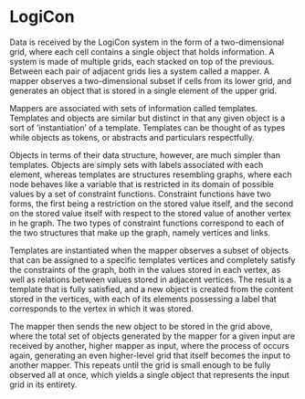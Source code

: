 # LogiCon

Data is received by the LogiCon system in the form of a two-dimensional grid, where each cell contains a single object that holds information. A system is made of multiple grids, each stacked on top of the previous. Between each pair of adjacent grids lies a system called a mapper. A mapper observes a two-dimensional subset if cells from its lower grid, and generates an object that is stored in a single element of the upper grid.

Mappers are associated with sets of information called templates. Templates and objects are similar but distinct in that any given object is a sort of ‘instantiation’ of a template. Templates can be thought of as types while objects as tokens, or abstracts and particulars respectfully.

Objects in terms of their data structure, however, are much simpler than templates. Objects are simply sets with labels associated with each element, whereas templates are structures resembling graphs, where each node behaves like a variable that is restricted in its domain of possible values by a set of constraint functions. Constraint functions have two forms, the first being a restriction on the stored value itself, and the second on the stored value itself with respect to the stored value of another vertex in he graph. The two types of constraint functions correspond to each of the two structures that make up the graph, namely vertices and links.

Templates are instantiated when the mapper observes a subset of objects that can be assigned to a specific templates vertices and completely satisfy the constraints of the graph, both in the values stored in each vertex, as well as relations between values stored in adjacent vertices. The result is a template that is fully satisfied, and a new object is created from the content stored in the vertices, with each of its elements possessing a label that corresponds to the vertex in which it was stored.

The mapper then sends the new object to be stored in the grid above, where the total set of objects generated by the mapper for a given input are received by another, higher mapper as input, where the process of occurs again, generating an even higher-level grid that itself becomes the input to another mapper. This repeats until the grid is small enough to be fully observed all at once, which yields a single object that represents the input grid in its entirety.
